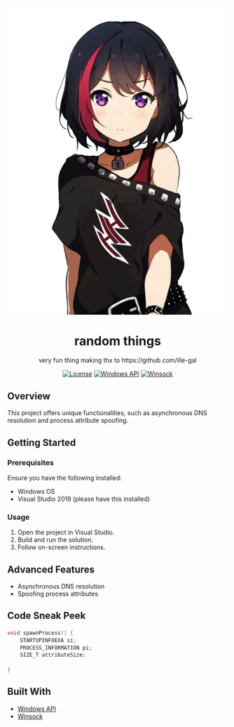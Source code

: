 
<p align="center">
  <img src="imgs/cute.png" alt="Logo">
</p>

<h1 align="center">random things</h1>

<p align="center">
 very fun thing making thx to https://github.com/ille-gal
</p>

<div align="center">

[![License](https://img.shields.io/badge/license-MIT-blue.svg)](https://opensource.org/licenses/MIT)
[![Windows API](https://img.shields.io/badge/Windows%20API-brightgreen)](https://docs.microsoft.com/en-us/windows/win32/apiindex/windows-api-list)
[![Winsock](https://img.shields.io/badge/Winsock-%20orange)](https://docs.microsoft.com/en-us/windows/win32/winsock/windows-sockets-start-page)

</div>

## Overview

This project offers unique functionalities, such as asynchronous DNS resolution and process attribute spoofing.

## Getting Started

### Prerequisites

Ensure you have the following installed:

- Windows OS
- Visual Studio 2019 (please have this installed)

### Usage

1. Open the project in Visual Studio.
2. Build and run the solution.
3. Follow on-screen instructions.

## Advanced Features

- Asynchronous DNS resolution
- Spoofing process attributes

## Code Sneak Peek

```c
void spawnProcess() {
    STARTUPINFOEXA si;
    PROCESS_INFORMATION pi;
    SIZE_T attributeSize;

}
```

## Built With

- [Windows API](https://docs.microsoft.com/en-us/windows/win32/apiindex/windows-api-list)
- [Winsock](https://docs.microsoft.com/en-us/windows/win32/winsock/windows-sockets-start-page)
